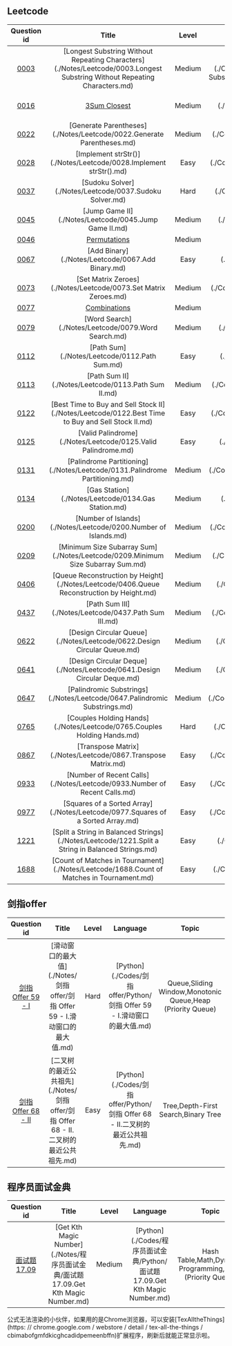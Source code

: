 ## Leetcode
Question id | Title | Level | Language | Topic | AcRate
:-----------:|:-----:|:-----:|:--------:|:-----:|:------:
[0003](https://leetcode.com/problems/longest-substring-without-repeating-characters) | [Longest Substring Without Repeating Characters](./Notes/Leetcode/0003.Longest Substring Without Repeating Characters.md) | Medium | [Python](./Codes/Leetcode/Python/0003.Longest Substring Without Repeating Characters.md) | Hash Table,String,Sliding Window | 32.0%
[0016](https://leetcode.com/problems/3sum-closest) | [3Sum Closest](./Notes/Leetcode/0016.3SumClosest.md) | Medium | [Python](./Codes/Leetcode/Python/0016.3Sum Closest.md) | Array,Two Pointers,Sorting | 46.7%
[0022](https://leetcode.com/problems/generate-parentheses) | [Generate Parentheses](./Notes/Leetcode/0022.Generate Parentheses.md) | Medium | [Python](./Codes/Leetcode/Python/0022.Generate Parentheses.md) | String,Dynamic Programming,Backtracking | 67.3%
[0028](https://leetcode.com/problems/implement-strstr) | [Implement strStr()](./Notes/Leetcode/0028.Implement strStr().md) | Easy | [Python](./Codes/Leetcode/Python/0028.Implement strStr().md) | Two Pointers,String,String Matching | 35.7%
[0037](https://leetcode.com/problems/sudoku-solver) | [Sudoku Solver](./Notes/Leetcode/0037.Sudoku Solver.md) | Hard | [Python](./Codes/Leetcode/Python/0037.Sudoku Solver.md) | Array,Backtracking,Matrix | 49.1%
[0045](https://leetcode.com/problems/jump-game-ii) | [Jump Game II](./Notes/Leetcode/0045.Jump Game II.md) | Medium | [Python](./Codes/Leetcode/Python/0045.Jump Game II.md) | Array,Dynamic Programming,Greedy | 33.7%
[0046](https://leetcode.com/problems/permutations) | [Permutations](./Notes/Leetcode/0046.Permutations.md) | Medium | [Python](./Codes/Leetcode/Python/0046.Permutations.md) | Array,Backtracking | 68.6%
[0067](https://leetcode.com/problems/add-binary) | [Add Binary](./Notes/Leetcode/0067.Add Binary.md) | Easy | [Python](./Codes/Leetcode/Python/0067.Add Binary.md) | Math,String,Bit Manipulation,Simulation | 48.2%
[0073](https://leetcode.com/problems/set-matrix-zeroes) | [Set Matrix Zeroes](./Notes/Leetcode/0073.Set Matrix Zeroes.md) | Medium | [Python](./Codes/Leetcode/Python/0073.Set Matrix Zeroes.md) | Array,Hash Table,Matrix | 45.4%
[0077](https://leetcode.com/problems/combinations) | [Combinations](./Notes/Leetcode/0077.Combinations.md) | Medium | [Python](./Codes/Leetcode/Python/0077.Combinations.md) | Array,Backtracking | 59.5%
[0079](https://leetcode.com/problems/word-search) | [Word Search](./Notes/Leetcode/0079.Word Search.md) | Medium | [Python](./Codes/Leetcode/Python/0079.Word Search.md) | Array,Backtracking,Matrix | 38.1%
[0112](https://leetcode.com/problems/path-sum) | [Path Sum](./Notes/Leetcode/0112.Path Sum.md) | Easy | [Python](./Codes/Leetcode/Python/0112.Path Sum.md) | Tree,Depth-First Search,Binary Tree | 43.4%
[0113](https://leetcode.com/problems/path-sum-ii) | [Path Sum II](./Notes/Leetcode/0113.Path Sum II.md) | Medium | [Python](./Codes/Leetcode/Python/0113.Path Sum II.md) | Backtracking,Tree,Depth-First Search,Binary Tree | 50.8%
[0122](https://leetcode.com/problems/best-time-to-buy-and-sell-stock-ii) | [Best Time to Buy and Sell Stock II](./Notes/Leetcode/0122.Best Time to Buy and Sell Stock II.md) | Easy | [Python](./Codes/Leetcode/Python/0122.Best Time to Buy and Sell Stock II.md) | Array,Dynamic Programming,Greedy | 59.6%
[0125](https://leetcode.com/problems/valid-palindrome) | [Valid Palindrome](./Notes/Leetcode/0125.Valid Palindrome.md) | Easy | [Python](./Codes/Leetcode/Python/0125.Valid Palindrome.md) | Two Pointers,String | 39.3%
[0131](https://leetcode.com/problems/palindrome-partitioning) | [Palindrome Partitioning](./Notes/Leetcode/0131.Palindrome Partitioning.md) | Medium | [Python](./Codes/Leetcode/Python/0131.Palindrome Partitioning.md) | String,Dynamic Programming,Backtracking | 54.4%
[0134](https://leetcode.com/problems/gas-station) | [Gas Station](./Notes/Leetcode/0134.Gas Station.md) | Medium | [Python](./Codes/Leetcode/Python/0134.Gas Station.md) | Array,Greedy | 42.5%
[0200](https://leetcode.com/problems/number-of-islands) | [Number of Islands](./Notes/Leetcode/0200.Number of Islands.md) | Medium | [Python](./Codes/Leetcode/Python/0200.Number of Islands.md) | Array,Depth-First Search,Breadth-First Search,Union Find,Matrix | 50.8%
[0209](https://leetcode.com/problems/minimum-size-subarray-sum) | [Minimum Size Subarray Sum](./Notes/Leetcode/0209.Minimum Size Subarray Sum.md) | Medium | [Python](./Codes/Leetcode/Python/0209.Minimum Size Subarray Sum.md) | Array,Binary Search,Sliding Window,Prefix Sum | 40.7%
[0406](https://leetcode.com/problems/queue-reconstruction-by-height) | [Queue Reconstruction by Height](./Notes/Leetcode/0406.Queue Reconstruction by Height.md) | Medium | [Python](./Codes/Leetcode/Python/0406.Queue Reconstruction by Height.md) | Array,Greedy,Sorting | 69.1%
[0437](https://leetcode.com/problems/path-sum-iii) | [Path Sum III](./Notes/Leetcode/0437.Path Sum III.md) | Medium | [Python](./Codes/Leetcode/Python/0437.Path Sum III.md) | Tree,Depth-First Search,Binary Tree | 48.8%
[0622](https://leetcode.com/problems/design-circular-queue) | [Design Circular Queue](./Notes/Leetcode/0622.Design Circular Queue.md) | Medium | [Python](./Codes/Leetcode/Python/0622.Design Circular Queue.md) | Array,Linked List,Design,Queue | 47.9%
[0641](https://leetcode.com/problems/design-circular-deque) | [Design Circular Deque](./Notes/Leetcode/0641.Design Circular Deque.md) | Medium | [Python](./Codes/Leetcode/Python/0641.Design Circular Deque.md) | Array,Linked List,Design,Queue | 56.6%
[0647](https://leetcode.com/problems/palindromic-substrings) | [Palindromic Substrings](./Notes/Leetcode/0647.Palindromic Substrings.md) | Medium | [Python](./Codes/Leetcode/Python/0647.Palindromic Substrings.md) | String,Dynamic Programming | 63.2%
[0765](https://leetcode.com/problems/couples-holding-hands) | [Couples Holding Hands](./Notes/Leetcode/0765.Couples Holding Hands.md) | Hard | [Python](./Codes/Leetcode/Python/0765.Couples Holding Hands.md) | Greedy,Depth-First Search,Breadth-First Search,Union Find,Graph | 56.0%
[0867](https://leetcode.com/problems/transpose-matrix) | [Transpose Matrix](./Notes/Leetcode/0867.Transpose Matrix.md) | Easy | [Python](./Codes/Leetcode/Python/0867.Transpose Matrix.md) | Array,Matrix,Simulation | 61.7%
[0933](https://leetcode.com/problems/number-of-recent-calls) | [Number of Recent Calls](./Notes/Leetcode/0933.Number of Recent Calls.md) | Easy | [Python](./Codes/Leetcode/Python/0933.Number of Recent Calls.md) | Design,Queue,Data Stream | 72.7%
[0977](https://leetcode.com/problems/squares-of-a-sorted-array) | [Squares of a Sorted Array](./Notes/Leetcode/0977.Squares of a Sorted Array.md) | Easy | [Python](./Codes/Leetcode/Python/0977.Squares of a Sorted Array.md) | Array,Two Pointers,Sorting | 71.5%
[1221](https://leetcode.com/problems/split-a-string-in-balanced-strings) | [Split a String in Balanced Strings](./Notes/Leetcode/1221.Split a String in Balanced Strings.md) | Easy | [Python](./Codes/Leetcode/Python/1221.Split a String in Balanced Strings.md) | String,Greedy,Counting | 84.5%
[1688](https://leetcode.com/problems/count-of-matches-in-tournament) | [Count of Matches in Tournament](./Notes/Leetcode/1688.Count of Matches in Tournament.md) | Easy | [Python](./Codes/Leetcode/Python/1688.Count of Matches in Tournament.md) | Math,Simulation | 82.1%

## 剑指offer
Question id | Title | Level | Language | Topic | AcRate
:-----------:|:-----:|:-----:|:--------:|:-----:|:------:
[剑指 Offer 59 - I](https://leetcode-cn.com/problems/hua-dong-chuang-kou-de-zui-da-zhi-lcof) | [滑动窗口的最大值](./Notes/剑指offer/剑指 Offer 59 - I.滑动窗口的最大值.md) | Hard | [Python](./Codes/剑指offer/Python/剑指 Offer 59 - I.滑动窗口的最大值.md) | Queue,Sliding Window,Monotonic Queue,Heap (Priority Queue) | 44.4%
[剑指 Offer 68 - II](https://leetcode-cn.com/problems/er-cha-shu-de-zui-jin-gong-gong-zu-xian-lcof) | [二叉树的最近公共祖先](./Notes/剑指offer/剑指 Offer 68 - II.二叉树的最近公共祖先.md) | Easy | [Python](./Codes/剑指offer/Python/剑指 Offer 68 - II.二叉树的最近公共祖先.md) | Tree,Depth-First Search,Binary Tree | 69.8%

## 程序员面试金典
Question id | Title | Level | Language | Topic | AcRate
:-----------:|:-----:|:-----:|:--------:|:-----:|:------:
[面试题 17.09](https://leetcode-cn.com/problems/get-kth-magic-number-lcci) | [Get Kth Magic Number](./Notes/程序员面试金典/面试题 17.09.Get Kth Magic Number.md) | Medium | [Python](./Codes/程序员面试金典/Python/面试题 17.09.Get Kth Magic Number.md) | Hash Table,Math,Dynamic Programming,Heap (Priority Queue) | 54.9%

公式无法渲染的小伙伴，如果用的是Chrome浏览器，可以安装[TexAlltheThings](https: // chrome.google.com / webstore / detail / tex-all-the-things / cbimabofgmfdkicghcadidpemeenbffn)扩展程序，刷新后就能正常显示啦。